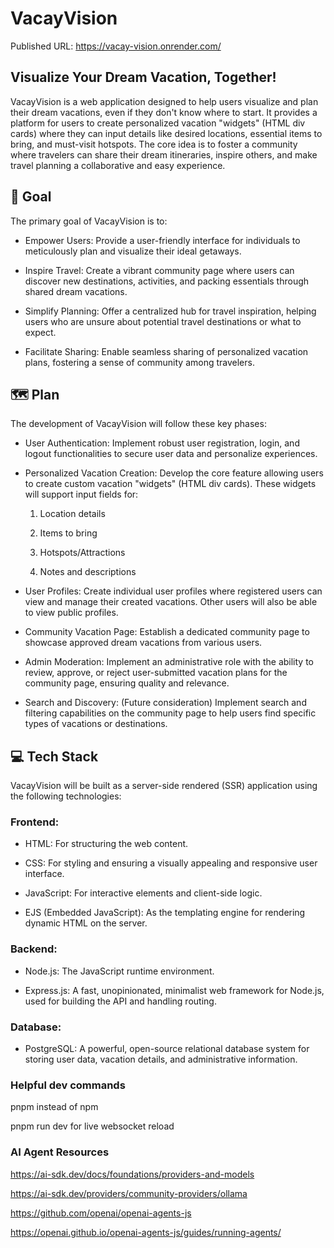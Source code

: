 # VacayVision

Published URL: https://vacay-vision.onrender.com/

## Visualize Your Dream Vacation, Together!

VacayVision is a web application designed to help users visualize and plan their dream vacations, even if they don't know where to start. It provides a platform for users to create personalized vacation "widgets" (HTML div cards) where they can input details like desired locations, essential items to bring, and must-visit hotspots. The core idea is to foster a community where travelers can share their dream itineraries, inspire others, and make travel planning a collaborative and easy experience.

## 🎯 Goal

The primary goal of VacayVision is to:

- Empower Users: Provide a user-friendly interface for individuals to meticulously plan and visualize their ideal getaways.

- Inspire Travel: Create a vibrant community page where users can discover new destinations, activities, and packing essentials through shared dream vacations.

- Simplify Planning: Offer a centralized hub for travel inspiration, helping users who are unsure about potential travel destinations or what to expect.

- Facilitate Sharing: Enable seamless sharing of personalized vacation plans, fostering a sense of community among travelers.

## 🗺️ Plan

The development of VacayVision will follow these key phases:

- User Authentication: Implement robust user registration, login, and logout functionalities to secure user data and personalize experiences.

- Personalized Vacation Creation: Develop the core feature allowing users to create custom vacation "widgets" (HTML div cards). These widgets will support input fields for:

  1. Location details

  2. Items to bring

  3. Hotspots/Attractions

  4. Notes and descriptions

- User Profiles: Create individual user profiles where registered users can view and manage their created vacations. Other users will also be able to view public profiles.

- Community Vacation Page: Establish a dedicated community page to showcase approved dream vacations from various users.

- Admin Moderation: Implement an administrative role with the ability to review, approve, or reject user-submitted vacation plans for the community page, ensuring quality and relevance.

- Search and Discovery: (Future consideration) Implement search and filtering capabilities on the community page to help users find specific types of vacations or destinations.

## 💻 Tech Stack

VacayVision will be built as a server-side rendered (SSR) application using the following technologies:

### Frontend:

- HTML: For structuring the web content.

- CSS: For styling and ensuring a visually appealing and responsive user interface.

- JavaScript: For interactive elements and client-side logic.

- EJS (Embedded JavaScript): As the templating engine for rendering dynamic HTML on the server.

### Backend:

- Node.js: The JavaScript runtime environment.

- Express.js: A fast, unopinionated, minimalist web framework for Node.js, used for building the API and handling routing.

### Database:

- PostgreSQL: A powerful, open-source relational database system for storing user data, vacation details, and administrative information.

### Helpful dev commands

pnpm instead of npm

pnpm run dev for live websocket reload

### AI Agent Resources

https://ai-sdk.dev/docs/foundations/providers-and-models

https://ai-sdk.dev/providers/community-providers/ollama

https://github.com/openai/openai-agents-js

https://openai.github.io/openai-agents-js/guides/running-agents/

